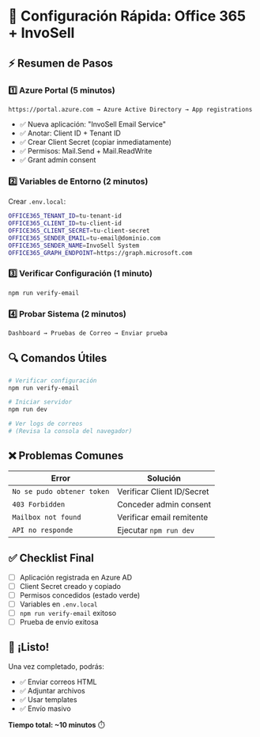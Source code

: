 # 🚀 Configuración Rápida: Office 365 + InvoSell

## ⚡ Resumen de Pasos

### 1️⃣ Azure Portal (5 minutos)
```
https://portal.azure.com → Azure Active Directory → App registrations
```
- ✅ Nueva aplicación: "InvoSell Email Service"
- ✅ Anotar: Client ID + Tenant ID
- ✅ Crear Client Secret (copiar inmediatamente)
- ✅ Permisos: Mail.Send + Mail.ReadWrite
- ✅ Grant admin consent

### 2️⃣ Variables de Entorno (2 minutos)
Crear `.env.local`:
```bash
OFFICE365_TENANT_ID=tu-tenant-id
OFFICE365_CLIENT_ID=tu-client-id  
OFFICE365_CLIENT_SECRET=tu-client-secret
OFFICE365_SENDER_EMAIL=tu-email@dominio.com
OFFICE365_SENDER_NAME=InvoSell System
OFFICE365_GRAPH_ENDPOINT=https://graph.microsoft.com
```

### 3️⃣ Verificar Configuración (1 minuto)
```bash
npm run verify-email
```

### 4️⃣ Probar Sistema (2 minutos)
```
Dashboard → Pruebas de Correo → Enviar prueba
```

## 🔍 Comandos Útiles

```bash
# Verificar configuración
npm run verify-email

# Iniciar servidor
npm run dev

# Ver logs de correos
# (Revisa la consola del navegador)
```

## ❌ Problemas Comunes

| Error | Solución |
|-------|----------|
| `No se pudo obtener token` | Verificar Client ID/Secret |
| `403 Forbidden` | Conceder admin consent |
| `Mailbox not found` | Verificar email remitente |
| `API no responde` | Ejecutar `npm run dev` |

## ✅ Checklist Final

- [ ] Aplicación registrada en Azure AD
- [ ] Client Secret creado y copiado
- [ ] Permisos concedidos (estado verde)
- [ ] Variables en `.env.local`
- [ ] `npm run verify-email` exitoso
- [ ] Prueba de envío exitosa

## 🎯 ¡Listo!

Una vez completado, podrás:
- ✅ Enviar correos HTML
- ✅ Adjuntar archivos
- ✅ Usar templates
- ✅ Envío masivo

**Tiempo total: ~10 minutos** ⏱️
